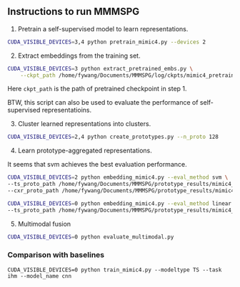 ## Instructions to run MMMSPG

1. Pretrain a self-supervised model to learn representations.

```bash
CUDA_VISIBLE_DEVICES=3,4 python pretrain_mimic4.py --devices 2
```

2. Extract embeddings from the training set.

```bash
CUDA_VISIBLE_DEVICES=3 python extract_pretrained_embs.py \
    --ckpt_path /home/fywang/Documents/MMMSPG/log/ckpts/mimic4_pretrain_2024-09-22_23-58-41/epoch=79-step=16480.ckpt
```
Here `ckpt_path` is the path of pretrained checkpoint in step 1.

BTW, this script can also be used to evaluate the performance of self-supervised representatioins. 

3. Cluster learned representations into clusters. 

```bash
CUDA_VISIBLE_DEVICES=2,4 python create_prototypes.py --n_proto 128
```

4. Learn prototype-aggregated representations.

It seems that svm achieves the best evaluation performance.
```bash
CUDA_VISIBLE_DEVICES=2 python embedding_mimic4.py --eval_method svm \
--ts_proto_path /home/fywang/Documents/MMMSPG/prototype_results/mimic4_pretrain/ts_proto_64.pkl \
--cxr_proto_path /home/fywang/Documents/MMMSPG/prototype_results/mimic4_pretrain/ts_proto_64.pkl

CUDA_VISIBLE_DEVICES=0 python embedding_mimic4.py --eval_method linear \
--ts_proto_path /home/fywang/Documents/MMMSPG/prototype_results/mimic4_pretrain/mm_proto_32.pkl
```

5. Multimodal fusion 

```bash
CUDA_VISIBLE_DEVICES=0 python evaluate_multimodal.py
```

### Comparison with baselines
```
CUDA_VISIBLE_DEVICES=0 python train_mimic4.py --modeltype TS --task ihm --model_name cnn
```